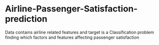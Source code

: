# Airline-Passenger-Satisfaction-prediction
Data contains airline related features and target is a Classification problem finding which factors and features affecting passenger satisfaction
